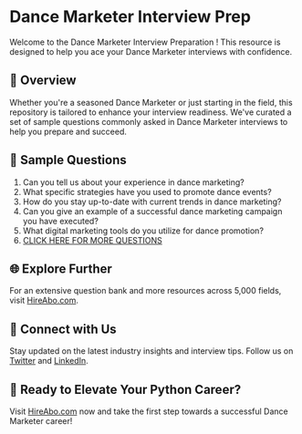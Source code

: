 # Dance Marketer Interview Prep

Welcome to the Dance Marketer Interview Preparation ! This resource is designed to help you ace your Dance Marketer interviews with confidence.

## 🚀 Overview

Whether you're a seasoned Dance Marketer or just starting in the field, this repository is tailored to enhance your interview readiness. We've curated a set of sample questions commonly asked in Dance Marketer interviews to help you prepare and succeed.

## 📝 Sample Questions

1. Can you tell us about your experience in dance marketing?
2. What specific strategies have you used to promote dance events?
3. How do you stay up-to-date with current trends in dance marketing?
4. Can you give an example of a successful dance marketing campaign you have executed?
5. What digital marketing tools do you utilize for dance promotion?
6. [CLICK HERE FOR MORE QUESTIONS](https://hireabo.com/job/16_4_20/Dance%20Marketer)

## 🌐 Explore Further

For an extensive question bank and more resources across 5,000 fields, visit [HireAbo.com](https://www.hireabo.com).

## 📱 Connect with Us

Stay updated on the latest industry insights and interview tips. Follow us on [Twitter](https://twitter.com/hireabo) and [LinkedIn](https://www.linkedin.com/in/hire-abo-3609972a8/).

## 🚀 Ready to Elevate Your Python Career?

Visit [HireAbo.com](https://www.hireabo.com) now and take the first step towards a successful Dance Marketer career!